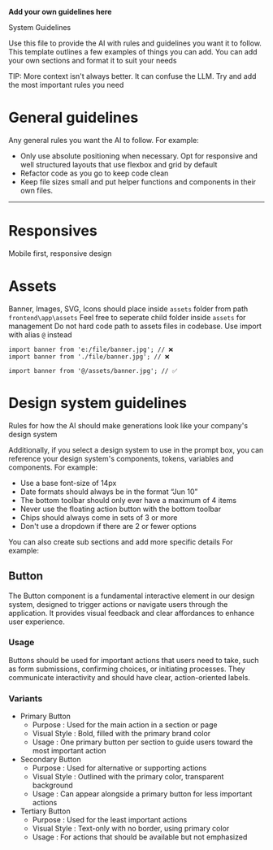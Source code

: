 **Add your own guidelines here**

System Guidelines

Use this file to provide the AI with rules and guidelines you want it to follow.
This template outlines a few examples of things you can add. You can add your own sections and format it to suit your needs

TIP: More context isn't always better. It can confuse the LLM. Try and add the most important rules you need

# General guidelines

Any general rules you want the AI to follow.
For example:

- Only use absolute positioning when necessary. Opt for responsive and well structured layouts that use flexbox and grid by default
- Refactor code as you go to keep code clean
- Keep file sizes small and put helper functions and components in their own files.

---

# Responsives

Mobile first, responsive design

# Assets

Banner, Images, SVG, Icons should place inside `assets` folder from path `frontend\app\assets`
Feel free to seperate child folder inside `assets` for management
Do not hard code path to assets files in codebase. Use import with alias `@` instead

```Incorrect
import banner from 'e:/file/banner.jpg'; // ❌
import banner from './file/banner.jpg'; // ❌
```

```Correct
import banner from '@/assets/banner.jpg'; // ✅
```

# Design system guidelines

Rules for how the AI should make generations look like your company's design system

Additionally, if you select a design system to use in the prompt box, you can reference
your design system's components, tokens, variables and components.
For example:

- Use a base font-size of 14px
- Date formats should always be in the format “Jun 10”
- The bottom toolbar should only ever have a maximum of 4 items
- Never use the floating action button with the bottom toolbar
- Chips should always come in sets of 3 or more
- Don't use a dropdown if there are 2 or fewer options

You can also create sub sections and add more specific details
For example:

## Button

The Button component is a fundamental interactive element in our design system, designed to trigger actions or navigate
users through the application. It provides visual feedback and clear affordances to enhance user experience.

### Usage

Buttons should be used for important actions that users need to take, such as form submissions, confirming choices,
or initiating processes. They communicate interactivity and should have clear, action-oriented labels.

### Variants

- Primary Button
  - Purpose : Used for the main action in a section or page
  - Visual Style : Bold, filled with the primary brand color
  - Usage : One primary button per section to guide users toward the most important action
- Secondary Button
  - Purpose : Used for alternative or supporting actions
  - Visual Style : Outlined with the primary color, transparent background
  - Usage : Can appear alongside a primary button for less important actions
- Tertiary Button
  - Purpose : Used for the least important actions
  - Visual Style : Text-only with no border, using primary color
  - Usage : For actions that should be available but not emphasized
